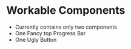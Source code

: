 # Workable Components

- Currently contains only two components
- One Fancy top Progress Bar
- One Ugly Button